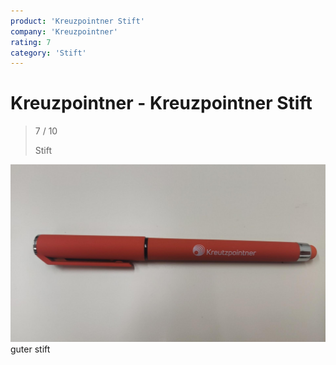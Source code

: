 ```yaml
---
product: 'Kreuzpointner Stift'
company: 'Kreuzpointner'
rating: 7
category: 'Stift'
---
```


# Kreuzpointner - Kreuzpointner Stift
>
> 7 / 10
>
> Stift

![Kreuzpointner Stift](./assets/kreuzpointner-kreuzpointner-stift-dbdd803d-e2a4-46b6-b5e0-0437b11ee4ec.jpg)
guter stift
